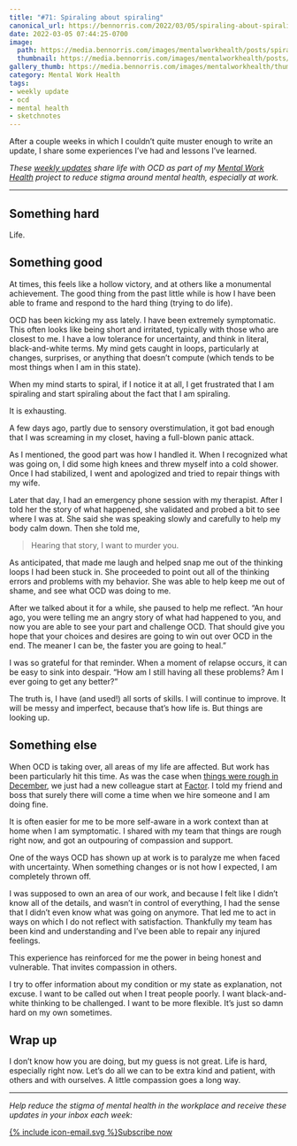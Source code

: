 ```yaml
---
title: "#71: Spiraling about spiraling"
canonical_url: https://bennorris.com/2022/03/05/spiraling-about-spiraling
date: 2022-03-05 07:44:25-0700
image: 
  path: https://media.bennorris.com/images/mentalworkhealth/posts/spiraling-about-spiraling.jpg
  thumbnail: https://media.bennorris.com/images/mentalworkhealth/posts/thumbnails/spiraling-about-spiraling.jpg
gallery_thumb: https://media.bennorris.com/images/mentalworkhealth/thumbs/spiraling-about-spiraling.jpg
category: Mental Work Health
tags:
- weekly update
- ocd
- mental health
- sketchnotes
---
```


After a couple weeks in which I couldn’t quite muster enough to write an update, I share some experiences I’ve had and lessons I’ve learned.

_These [weekly updates](https://bennorris.com/tags/weekly-update/) share life with OCD as part of my [Mental Work Health](https://bennorris.com/mental-work-health) project to reduce stigma around mental health, especially at work._


***


## Something hard

Life.


## Something good

At times, this feels like a hollow victory, and at others like a monumental achievement. The good thing from the past little while is how I have been able to frame and respond to the hard thing (trying to do life).

OCD has been kicking my ass lately. I have been extremely symptomatic. This often looks like being short and irritated, typically with those who are closest to me. I have a low tolerance for uncertainty, and think in literal, black-and-white terms. My mind gets caught in loops, particularly at changes, surprises, or anything that doesn’t compute (which tends to be most things when I am in this state).

When my mind starts to spiral, if I notice it at all, I get frustrated that I am spiraling and start spiraling about the fact that I am spiraling.

It is exhausting.

A few days ago, partly due to sensory overstimulation, it got bad enough that I was screaming in my closet, having a full-blown panic attack.

As I mentioned, the good part was how I handled it. When I recognized what was going on, I did some high knees and threw myself into a cold shower. Once I had stabilized, I went and apologized and tried to repair things with my wife.

Later that day, I had an emergency phone session with my therapist. After I told her the story of what happened, she validated and probed a bit to see where I was at. She said she was speaking slowly and carefully to help my body calm down. Then she told me,

> Hearing that story, I want to murder you.

As anticipated, that made me laugh and helped snap me out of the thinking loops I had been stuck in. She proceeded to point out all of the thinking errors and problems with my behavior. She was able to help keep me out of shame, and see what OCD was doing to me.

After we talked about it for a while, she paused to help me reflect. “An hour ago, you were telling me an angry story of what had happened to you, and now you are able to see your part and challenge OCD. That should give you hope that your choices and desires are going to win out over OCD in the end. The meaner I can be, the faster you are going to heal.”

I was so grateful for that reminder. When a moment of relapse occurs, it can be easy to sink into despair. “How am I still having all these problems? Am I ever going to get any better?”

The truth is, I have (and used!) all sorts of skills. I will continue to improve. It will be messy and imperfect, because that’s how life is. But things are looking up.


## Something else

When OCD is taking over, all areas of my life are affected. But work has been particularly hit this time. As was the case when [things were rough in December](https://bennorris.com/2021/12/10/limping-along), we just had a new colleague start at [Factor](https://factor.xyz). I told my friend and boss that surely there will come a time when we hire someone and I am doing fine.

It is often easier for me to be more self-aware in a work context than at home when I am symptomatic. I shared with my team that things are rough right now, and got an outpouring of compassion and support.

One of the ways OCD has shown up at work is to paralyze me when faced with uncertainty. When something changes or is not how I expected, I am completely thrown off.

I was supposed to own an area of our work, and because I felt like I didn’t know all of the details, and wasn’t in control of everything, I had the sense that I didn’t even know what was going on anymore. That led me to act in ways on which I do not reflect with satisfaction. Thankfully my team has been kind and understanding and I’ve been able to repair any injured feelings.

This experience has reinforced for me the power in being honest and vulnerable. That invites compassion in others.

I try to offer information about my condition or my state as explanation, not excuse. I want to be called out when I treat people poorly. I want black-and-white thinking to be challenged. I want to be more flexible. It’s just so damn hard on my own sometimes.


## Wrap up

I don’t know how you are doing, but my guess is not great. Life is hard, especially right now. Let’s do all we can to be extra kind and patient, with others and with ourselves. A little compassion goes a long way.

***

_Help reduce the stigma of mental health in the workplace and receive these updates in your inbox each week:_

<a href="https://bennorris.com/subscribe/mwh/" class="btn"><span class="icon">{% include icon-email.svg %}</span>Subscribe now</a>
